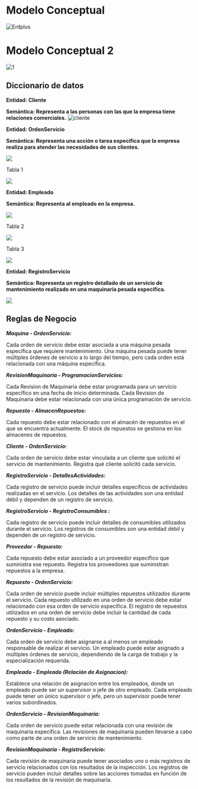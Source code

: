 # Modelo Conceptual


![Erdplus](https://github.com/RenzoAr10/DBD-KomaqService/blob/main/Documentacion%20de%20Soporte/CHEN%20(2).png)


# Modelo Conceptual 2


![1](https://github.com/RenzoAr10/DBD-KomaqService/blob/main/Documentacion%20de%20Soporte/erdplus003.png)



## Diccionario de datos

**Entidad: Cliente**

**Semántica: Representa a las personas con las que la empresa tiene relaciones comerciales.**
![cliente](https://github.com/RenzoAr10/DBD-KomaqService/blob/main/Documentacion%20de%20Soporte/cliente.png)

**Entidad: OrdenServicio**

**Semántica: Representa una acción o tarea específica que la empresa realiza para atender las necesidades de sus clientes.**

![](https://github.com/RenzoAr10/DBD-KomaqService/blob/main/Documentacion%20de%20Soporte/ordenServicio.png)

Tabla 1

![](https://github.com/RenzoAr10/DBD-KomaqService/blob/main/Documentacion%20de%20Soporte/tabla%201.png)

**Entidad: Empleado**

**Semántica: Representa al empleado en la empresa.**

![](https://github.com/RenzoAr10/DBD-KomaqService/blob/main/Documentacion%20de%20Soporte/empleado.png)

Tabla 2

![](https://github.com/RenzoAr10/DBD-KomaqService/blob/main/Documentacion%20de%20Soporte/tabla%202.png)

Tabla 3

![](https://github.com/RenzoAr10/DBD-KomaqService/blob/main/Documentacion%20de%20Soporte/tabla%203.png)


**Entidad: RegistroServicio**

**Semántica:  Representa un registro detallado de un servicio de mantenimiento realizado en una maquinaria pesada específica.**

![](https://github.com/RenzoAr10/DBD-KomaqService/blob/main/Documentacion%20de%20Soporte/RegistroServicio.png)


## Reglas de Negocio 

***Maquina - OrdenServicio:***

Cada orden de servicio debe estar asociada a una máquina pesada específica que requiere mantenimiento.
Una máquina pesada puede tener múltiples órdenes de servicio a lo largo del tiempo, pero cada orden está relacionada con una máquina específica.

***RevisionMaquinaria - ProgramacionServicios:***

Cada Revision de Maquinaria debe estar programada para un servicio específico en una fecha de inicio determinada.
Cada Revision de Maquinaria debe estar relacionada con una única programación de servicio.

***Repuesto - AlmacenRepuestos:***

Cada repuesto debe estar relacionado con el almacén de repuestos en el que se encuentra actualmente.
El stock de repuestos se gestiona en los almacenes de repuestos.

***Cliente - OrdenServicio:***

Cada orden de servicio debe estar vinculada a un cliente que solicitó el servicio de mantenimiento.
Registra qué cliente solicitó cada servicio.

***RegistroServicio - DetallesActividades:***

Cada registro de servicio puede incluir detalles específicos de actividades realizadas en el servicio.
Los detalles de las actividades son una entidad débil y dependen de un registro de servicio.

***RegistroServicio - RegistroConsumibles :***

Cada registro de servicio puede incluir detalles de consumibles utilizados durante el servicio.
Los registros de consumibles son una entidad débil y dependen de un registro de servicio.


***Proveedor - Repuesto:***

Cada repuesto debe estar asociado a un proveedor específico que suministra ese repuesto.
Registra los proveedores que suministran repuestos a la empresa.

***Repuesto - OrdenServicio:***

Cada orden de servicio puede incluir múltiples repuestos utilizados durante el servicio.
Cada repuesto utilizado en una orden de servicio debe estar relacionado con esa orden de servicio específica.
El registro de repuestos utilizados en una orden de servicio debe incluir la cantidad de cada repuesto y su costo asociado.

***OrdenServicio - Empleado:***

Cada orden de servicio debe asignarse a al menos un empleado responsable de realizar el servicio.
Un empleado puede estar asignado a múltiples órdenes de servicio, dependiendo de la carga de trabajo y la especialización requerida.

***Empleado - Empleado (Relación de Asignacion):***

Establece una relación de asignación entre los empleados, donde un empleado puede ser un supervisor o jefe de otro empleado.
Cada empleado puede tener un único supervisor o jefe, pero un supervisor puede tener varios subordinados.

***OrdenServicio - RevisionMaquinaria:***

Cada orden de servicio puede estar relacionada con una revisión de maquinaria específica.
Las revisiones de maquinaria pueden llevarse a cabo como parte de una orden de servicio de mantenimiento.

***RevisionMaquinaria - RegistroServicio:***

Cada revisión de maquinaria puede tener asociados uno o más registros de servicio relacionados con los resultados de la inspección.
Los registros de servicio pueden incluir detalles sobre las acciones tomadas en función de los resultados de la revisión de maquinaria.

